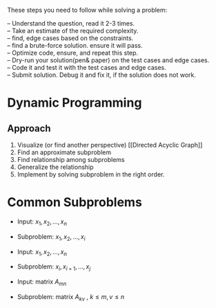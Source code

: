These steps you need to follow while solving a problem:

– Understand the question, read it 2-3 times.  
– Take an estimate of the required complexity.  
– find, edge cases based on the constraints.  
– find a brute-force solution. ensure it will pass.  
– Optimize code, ensure, and repeat this step.  
– Dry-run your solution(pen& paper) on the test cases and edge cases.  
– Code it and test it with the test cases and edge cases.  
– Submit solution. Debug it and fix it, if the solution does not work.

# Dynamic Programming
## Approach
1) Visualize (or find another perspective) [[Directed Acyclic Graph]]
2) Find an approximate subproblem 
3) Find relationship among subproblems
4) Generalize the relationship 
5) Implement by solving subproblem in the right order.

# Common Subproblems
- Input: $x_{1}, x_{2}, \dots, x_{n}$
- Subproblem: $x_{1}, x_{2}, \dots, x_{i}$

- Input: $x_{1}, x_{2}, \dots, x_{n}$
- Subproblem: $x_{i}, x_{i+1}, \dots, x_{j}$

- Input: matrix $A_{mn}$
- Subproblem: matrix $A_{kv}$  , $k\leq m, v\leq n$